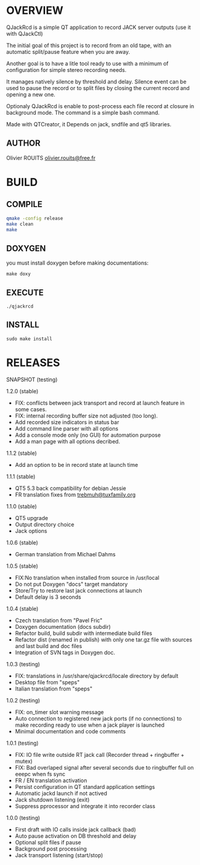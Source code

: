 # OVERVIEW

QJackRcd is a simple QT application to record JACK server outputs (use it with QJackCtl)

The initial goal of this project is to record from an old tape,
with an automatic split/pause feature when you are away.

Another goal is to have a litle tool ready to use with a minimum of configuration for simple stereo recording needs.

It manages natively silence by threshold and delay.
Silence event can be used to pause the record or to split files by closing the current record and opening a new one.

Optionaly QJackRcd is enable to post-process each file record at closure in background mode.
The command is a simple bash command.

Made with QTCreator, it Depends on jack, sndfile and qt5 libraries.

## AUTHOR

Olivier ROUITS <olivier.rouits@free.fr>

# BUILD

## COMPILE

```bash
qmake -config release
make clean
make
```

## DOXYGEN

you must install doxygen before making documentations:

`
make doxy
`

## EXECUTE

`
./qjackrcd
`


## INSTALL

`
sudo make install
`

# RELEASES

SNAPSHOT (testing)

1.2.0 (stable)
- FIX: conflicts between jack transport and record at launch feature in some cases.
- FIX: internal recording buffer size not adjusted (too long).
- Add recorded size indicators in status bar
- Add command line parser with all options
- Add a console mode only (no GUI) for automation purpose
- Add a man page with all options decribed.

1.1.2 (stable)
- Add an option to be in record state at launch time

1.1.1 (stable)
- QT5 5.3 back compatibility for debian Jessie
- FR translation fixes from trebmuh@tuxfamily.org

1.1.0 (stable)
- QT5 upgrade
- Output directory choice
- Jack options

1.0.6 (stable)
- German translation from Michael Dahms

1.0.5 (stable)
- FIX:No translation when installed from source in /usr/local
- Do not put Doxygen "docs" target mandatory
- Store/Try to restore last jack connections at launch
- Default delay is 3 seconds

1.0.4 (stable)
- Czech translation from "Pavel Fric"
- Doxygen documentation (docs subdir)
- Refactor build, build subdir with intermediate build files
- Refactor dist (renamed in publish) with only one tar.gz file with sources and last build and doc files
- Integration of SVN tags in Doxygen doc.

1.0.3 (testing)
- FIX: translations in /usr/share/qjackrcd/locale directory by default
- Desktop file from "speps"
- Italian translation from "speps"

1.0.2 (testing)
- FIX: on_timer slot warning message
- Auto connection to registered new jack ports (if no connections) to make recording ready to use when a jack player is launched
- Minimal documentation and code comments

1.0.1 (testing)
- FIX: IO file write outside RT jack call (Recorder thread + ringbuffer + mutex)
- FIX: Bad overlaped signal after several seconds due to ringbuffer full on eeepc when fs sync
- FR / EN translation activation
- Persist configuration in QT standard application settings
- Automatic jackd launch if not actived
- Jack shutdown listening (exit)
- Suppress pprocessor and integrate it into recorder class

1.0.0 (testing)
- First draft with IO calls inside jack callback (bad)
- Auto pause activation on DB threshold and delay
- Optional split files if pause
- Background post processing
- Jack transport listening (start/stop)
